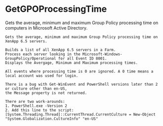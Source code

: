 # GetGPOProcessingTime
Gets the average, minimum and maximum Group Policy processing time on  computers in Microsoft Active Directory.

	Gets the average, minimum and maximum Group Policy processing time on XenApp 6.5 servers.

	Builds a list of all XenApp 6.5 servers in a Farm.
	Process each server looking in the Microsoft-Windows-GroupPolicy/Operational for all Event ID 8001.
	Displays the Avergage, Minimum and Maximum processing times.
	
	All events where processing time is 0 are ignored. A 0 time means a local account was used for login.
	
	There is a bug with Get-WinEvent and PowerShell versions later than 2 or culture other than en-US,
	the Message property is not returned.

	There are two work-arounds:
	1. PowerShell.exe -Version 2
	2. Add this line to the script: 
	[System.Threading.Thread]::CurrentThread.CurrentCulture = New-Object "System.Globalization.CultureInfo" "en-US"
